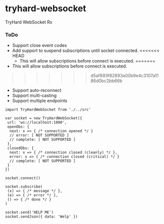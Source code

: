 # tryhard-websocket
TryHard WebSocket Rx

### ToDo
- Support close event codes
- Add support to suspend subscriptions until socket connected.
<<<<<<< HEAD
  - This will allow subscriptions before connect is executed.
=======
 - This will allow subscriptions before connect is executed.
>>>>>>> d5af893f82893a00b9e4c3107a1186d0bc2bb66b
- Support auto-reconnect
- Support multi-casting
- Support multiple endpoints

```
import TryHardWebSocket from './../src'

var socket = new TryHardWebSocket({
 url: 'ws://localhost:1000',
 openObs: {
  next: x => { /* connection opened */ }
  // error: [ NOT SUPPORTED ]
  // complete: [ NOT SUPPORTED ]
 },
 closedObs: {
  next: x => { /* connection closed (cleanly) */ },
  error: x => { /* connection closed (critical) */ }
  // complete: [ NOT SUPPORTED ]
 }
})

socket.connect()

socket.subscribe(
 (x) => { /* message */ },
 (e) => { /* error */ },
 () => { /* done */ }
)

socket.send('HELP ME')
socket.sendJson({ data: 'Welp' })

```
